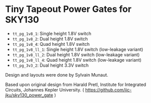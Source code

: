 Tiny Tapeout Power Gates for SKY130
===================================

* `tt_pg_1v8_1`: Single height 1.8V switch
* `tt_pg_1v8_2`: Dual height 1.8V switch
* `tt_pg_1v8_4`: Quad height 1.8V switch
* `tt_pg_1v8_ll_1`: Single height 1.8V switch (low-leakage variant)
* `tt_pg_1v8_ll_2`: Dual height 1.8V switch (low-leakage variant)
* `tt_pg_1v8_ll_4`: Quad height 1.8V switch (low-leakage variant)
* `tt_pg_3v3_2`: Dual height 3.3V switch

Design and layouts were done by Sylvain Munaut.

Based upon original design from Harald Pretl,
Institute for Integrated Circuits, Johannes Kepler University.
( https://github.com/iic-jku/sky130_power_gate )

